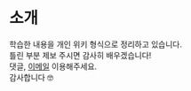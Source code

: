 
# 소개

학습한 내용을 개인 위키 형식으로 정리하고 있습니다.<br>
틀린 부분 제보 주시면 감사히 배우겠습니다!<br>
댓글, <a href="mailto:yeosong@student.42seoul.kr">이메일</a> 이용해주세요.<br>
감사합니다 🤓
